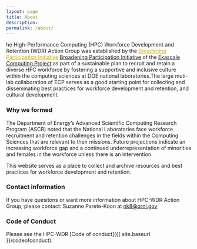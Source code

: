 ```yaml
---
layout: page
title: About
description:
permalink: /about/
---
```


he High-Performance Computing (HPC) Workforce Development and Retention (WDR) Action Group was established by the <a class="highlighted" href="https://www.exascaleproject.org/hpc-workforce" target="_blank" style="color:#D4AC0D;">Broadening Participation Initiative</a> [Broadening Participation Initiative](https://www.exascaleproject.org/hpc-workforce) of the [Exascale Computing Project](https://www.exascaleproject.org) as part of a sustainable plan to recruit and retain a diverse HPC workforce by fostering a supportive and inclusive culture within the computing sciences at DOE national laboratories.The large muti-lab collaboration of ECP serves as a good starting point for collecting and disseminating best practices for workforce development and retention, and cultural development.
### Why we formed

The Department of Energy’s Advanced Scientific Computing Research Program (ASCR) noted that the National Laboratories face workforce recruitment and retention challenges in the fields within the Computing Sciences that are relevant to their missions.  Future projections indicate an increasing workforce gap and a continued underrepresentation of minorities and females in the workforce unless there is an intervention.


This website serves as a place to collect and archive resources and best practices for workforce development and retention.

### Contact information

If you have quesitons or want more information about HPC-WDR Action Group, please contact: Suzanne Parete-Koon at [nk8@ornl.gov](mailto:nk8@ornl.gov)


### Code of Conduct 

Please see the HPC-WDR [Code of conduct]({{ site.baseurl }}/codeofconduct).
